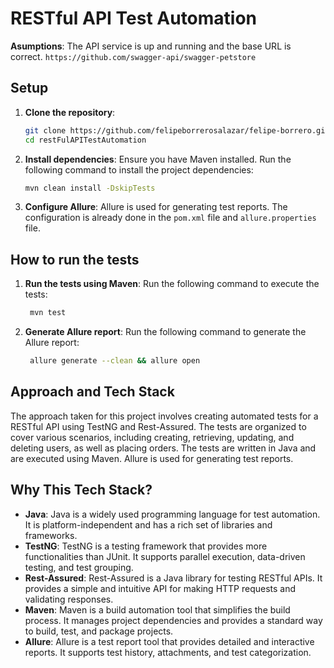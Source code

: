 # RESTful API Test Automation

**Asumptions**: The API service is up and running and the base URL is correct. `https://github.com/swagger-api/swagger-petstore`

## Setup

1. **Clone the repository**:
   ```sh
   git clone https://github.com/felipeborrerosalazar/felipe-borrero.git
   cd restFulAPITestAutomation
    ```
2. **Install dependencies**:  Ensure you have Maven installed. Run the following command to install the project dependencies:
   ```sh
   mvn clean install -DskipTests
   ```
3. **Configure Allure**: Allure is used for generating test reports. The configuration is already done in the `pom.xml` file and `allure.properties` file. 


## How to run the tests

1. **Run the tests using Maven**: Run the following command to execute the tests:
   ```sh
    mvn test
    ```
2. **Generate Allure report**: Run the following command to generate the Allure report:
    ```sh
     allure generate --clean && allure open
     ```
## Approach and Tech Stack

The approach taken for this project involves creating automated tests for a RESTful API using TestNG and Rest-Assured. The tests are organized to cover various scenarios, including creating, retrieving, updating, and deleting users, as well as placing orders. The tests are written in Java and are executed using Maven. Allure is used for generating test reports.

## Why This Tech Stack?
- **Java**: Java is a widely used programming language for test automation. It is platform-independent and has a rich set of libraries and frameworks.
- **TestNG**: TestNG is a testing framework that provides more functionalities than JUnit. It supports parallel execution, data-driven testing, and test grouping.
- **Rest-Assured**: Rest-Assured is a Java library for testing RESTful APIs. It provides a simple and intuitive API for making HTTP requests and validating responses.
- **Maven**: Maven is a build automation tool that simplifies the build process. It manages project dependencies and provides a standard way to build, test, and package projects.
- **Allure**: Allure is a test report tool that provides detailed and interactive reports. It supports test history, attachments, and test categorization.


